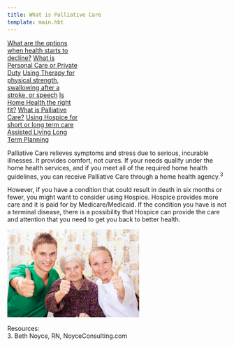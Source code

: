 ```yaml
---
title: What is Palliative Care
template: main.hbt
---
```

<div class="btn-group-vertical float-right" style="width:33%;">
<a class="btn btn-primary" href="/options/index.html" role="button">What are the options when health starts to decline?</a>
    <a class="btn btn-secondary" href="/personal_care/index.html" role="button">What is Personal Care  or Private Duty</a>
    <a class="btn btn-primary" href="/therapy/index.html" role="button">Using Therapy for physical strength, swallowing after a stroke,  or speech</a>
    <a class="btn btn-success" href="/home_health/index.html" role="button">Is Home Health the right fit?</a>
    <a class="btn btn-danger" href="/palliative/index.html" role="button">What is Palliative Care?</a>
    <a class="btn btn-warning" href="/hospice/index.html" role="button">Using Hospice for short or long term care </a>
    <a class="btn btn-info" href="/assisted/index.html" role="button">Assisted Living </a>
    <a class="btn btn-dark" href="/long_term/index.html" role="button">Long Term Planning</a>
</div>
<div class="text-paragraph contentDiv">

<p>Palliative Care relieves symptoms and stress due to serious, incurable illnesses.  It provides comfort, not cures.  If your needs qualify under the home health services, and if you meet all of the required home health guidelines, you can receive Palliative Care through a home health agency.<sup>3</sup> </p>
      <p>However, if you have a condition that could result in death in six months or fewer, you might want to consider using Hospice.  Hospice provides more care and it is paid for by Medicare/Medicaid. If the condition you have is not a terminal disease, there is a possibility that Hospice can provide the care and attention that you need to get you back to better health.</p>
 
</div>
<img style="width:60%" src="images/palliative.jpg" alt="Palliative Care">
     <p class="reference">
    Resources: <br>
    3.  Beth Noyce, RN, NoyceConsulting.com
</p>
